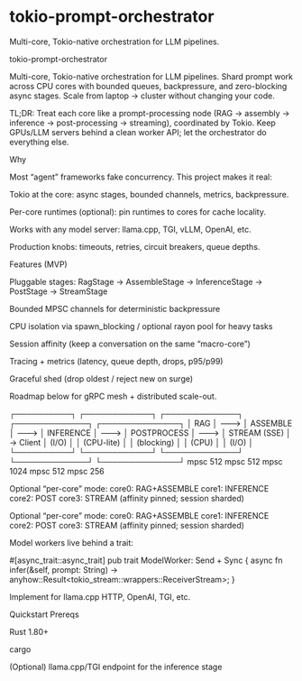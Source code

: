 # tokio-prompt-orchestrator
Multi-core, Tokio-native orchestration for LLM pipelines.

tokio-prompt-orchestrator

Multi-core, Tokio-native orchestration for LLM pipelines.
Shard prompt work across CPU cores with bounded queues, backpressure, and zero-blocking async stages. Scale from laptop → cluster without changing your code.

TL;DR: Treat each core like a prompt-processing node (RAG → assembly → inference → post-processing → streaming), coordinated by Tokio. Keep GPUs/LLM servers behind a clean worker API; let the orchestrator do everything else.

Why

Most “agent” frameworks fake concurrency. This project makes it real:

Tokio at the core: async stages, bounded channels, metrics, backpressure.

Per-core runtimes (optional): pin runtimes to cores for cache locality.

Works with any model server: llama.cpp, TGI, vLLM, OpenAI, etc.

Production knobs: timeouts, retries, circuit breakers, queue depths.

Features (MVP)

Pluggable stages: RagStage → AssembleStage → InferenceStage → PostStage → StreamStage

Bounded MPSC channels for deterministic backpressure

CPU isolation via spawn_blocking / optional rayon pool for heavy tasks

Session affinity (keep a conversation on the same “macro-core”)

Tracing + metrics (latency, queue depth, drops, p95/p99)

Graceful shed (drop oldest / reject new on surge)

Roadmap below for gRPC mesh + distributed scale-out.

┌──────────┐      ┌────────────┐      ┌─────────────┐      ┌─────────────┐      ┌──────────────┐
│   RAG    │ ---> │  ASSEMBLE  │ ---> │  INFERENCE  │ ---> │ POSTPROCESS │ ---> │ STREAM (SSE) │ → Client
│  (I/O)   │      │ (CPU-lite) │      │ (blocking)  │      │   (CPU)     │      │     (I/O)    │
└──────────┘      └────────────┘      └─────────────┘      └─────────────┘      └──────────────┘
   mpsc 512           mpsc 512           mpsc 1024           mpsc 512             mpsc 256


Optional “per-core” mode:
  core0: RAG+ASSEMBLE   core1: INFERENCE   core2: POST   core3: STREAM  (affinity pinned; session sharded)


Optional “per-core” mode:
  core0: RAG+ASSEMBLE   core1: INFERENCE   core2: POST   core3: STREAM  (affinity pinned; session sharded)


Model workers live behind a trait:

#[async_trait::async_trait]
pub trait ModelWorker: Send + Sync {
    async fn infer(&self, prompt: String) -> anyhow::Result<tokio_stream::wrappers::ReceiverStream<String>>;
}


Implement for llama.cpp HTTP, OpenAI, TGI, etc.

Quickstart
Prereqs

Rust 1.80+

cargo

(Optional) llama.cpp/TGI endpoint for the inference stage
